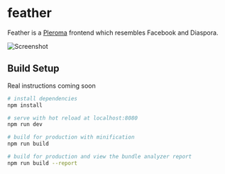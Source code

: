 # feather

Feather is a [Pleroma](http://pleroma.social) frontend which resembles Facebook and Diaspora.

![Screenshot](https://i.imgur.com/YgCx2Z3.jpg)

## Build Setup

Real instructions coming soon

``` bash
# install dependencies
npm install

# serve with hot reload at localhost:8080
npm run dev

# build for production with minification
npm run build

# build for production and view the bundle analyzer report
npm run build --report
```
